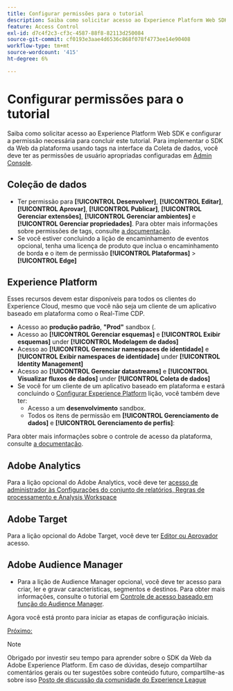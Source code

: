 ```yaml
---
title: Configurar permissões para o tutorial
description: Saiba como solicitar acesso ao Experience Platform Web SDK e configurar a permissão necessária para concluir o tutorial Implementar o Adobe Experience Cloud com Web SDK.
feature: Access Control
exl-id: d7c4f2c3-cf3c-4587-88f8-82113d250084
source-git-commit: cf0193e3aae4d6536c868f078f4773ee14e90408
workflow-type: tm+mt
source-wordcount: '415'
ht-degree: 6%

---
```


# Configurar permissões para o tutorial

Saiba como solicitar acesso ao Experience Platform Web SDK e configurar a permissão necessária para concluir este tutorial. Para implementar o SDK da Web da plataforma usando tags na interface da Coleta de dados, você deve ter as permissões de usuário apropriadas configuradas em [Admin Console](https://adminconsole.adobe.com).

## Coleção de dados

* Ter permissão para **[!UICONTROL Desenvolver]**, **[!UICONTROL Editar]**, **[!UICONTROL Aprovar]**, **[!UICONTROL Publicar]**, **[!UICONTROL Gerenciar extensões]**, **[!UICONTROL Gerenciar ambientes]** e **[!UICONTROL Gerenciar propriedades]**. Para obter mais informações sobre permissões de tags, consulte [a documentação](https://experienceleague.adobe.com/docs/experience-platform/tags/admin/user-permissions.html).
* Se você estiver concluindo a lição de encaminhamento de eventos opcional, tenha uma licença de produto que inclua o encaminhamento de borda e o item de permissão **[!UICONTROL Plataformas]** > **[!UICONTROL Edge]**

## Experience Platform

Esses recursos devem estar disponíveis para todos os clientes do Experience Cloud, mesmo que você não seja um cliente de um aplicativo baseado em plataforma como o Real-Time CDP.

* Acesso ao **produção padrão**, **&quot;Prod&quot;** sandbox (.
* Acesso ao **[!UICONTROL Gerenciar esquemas]** e **[!UICONTROL Exibir esquemas]** under **[!UICONTROL Modelagem de dados]**
* Acesso ao **[!UICONTROL Gerenciar namespaces de identidade]** e **[!UICONTROL Exibir namespaces de identidade]** under **[!UICONTROL Identity Management]**
* Acesso ao **[!UICONTROL Gerenciar datastreams]** e **[!UICONTROL Visualizar fluxos de dados]** under **[!UICONTROL Coleta de dados]**
* Se você for um cliente de um aplicativo baseado em plataforma e estará concluindo o [Configurar Experience Platform](setup-experience-platform.md) lição, você também deve ter:
   * Acesso a um **desenvolvimento** sandbox.
   * Todos os itens de permissão em **[!UICONTROL Gerenciamento de dados]** e **[!UICONTROL Gerenciamento de perfis]**:


Para obter mais informações sobre o controle de acesso da plataforma, consulte [a documentação](https://experienceleague.adobe.com/docs/experience-platform/access-control/home.html?lang=pt-BR).

## Adobe Analytics

Para a lição opcional do Adobe Analytics, você deve ter [acesso de administrador às Configurações do conjunto de relatórios, Regras de processamento e Analysis Workspace](https://experienceleague.adobe.com/docs/analytics/admin/admin-console/home.html?lang=pt-BR)

## Adobe Target

Para a lição opcional do Adobe Target, você deve ter [Editor ou Aprovador](https://experienceleague.adobe.com/docs/target/using/administer/manage-users/enterprise/properties-overview.html#section_8C425E43E5DD4111BBFC734A2B7ABC80) acesso.

## Adobe Audience Manager

* Para a lição de Audience Manager opcional, você deve ter acesso para criar, ler e gravar características, segmentos e destinos. Para obter mais informações, consulte o tutorial em [Controle de acesso baseado em função do Audience Manager](https://experienceleague.adobe.com/docs/audience-manager-learn/tutorials/setup-and-admin/user-management/setting-permissions-with-role-based-access-control.html?lang=en).

Agora você está pronto para iniciar as etapas de configuração iniciais.

[Próximo: ](configure-schemas.md)

>[!NOTE]
>
>Obrigado por investir seu tempo para aprender sobre o SDK da Web da Adobe Experience Platform. Em caso de dúvidas, desejo compartilhar comentários gerais ou ter sugestões sobre conteúdo futuro, compartilhe-as sobre isso [Posto de discussão da comunidade do Experience League](https://experienceleaguecommunities.adobe.com/t5/adobe-experience-platform-launch/tutorial-discussion-implement-adobe-experience-cloud-with-web/td-p/444996)
